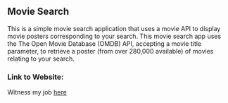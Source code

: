 ## Movie Search

This is a simple movie search application that uses a movie API to display movie posters corresponding to your search.
This movie search app uses the The Open Movie Database (OMDB) API, accepting a movie title parameter, to retrieve a poster (from over 280,000 available) of movies relating to your search.

### Link to Website:
 
Witness my job [here](https://moviemagicsearch.netlify.app/)
